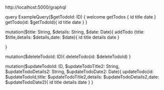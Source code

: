 http://localhost:5000/graphql
<!--  -->
query ExampleQuery($getTodoId: ID) {
  welcome
  getTodos {
    id
    title
    date
  }
  getTodo(id: $getTodoId){
    id
    title
    date
  }
}


mutation($title: String, $details: String, $date: Date){
  addTodo (title: $title,details: $details,date: $date){
    id
    title
    details
    date
  }

}

mutation($deleteTodoId: ID){
  deleteTodo(id: $deleteTodoId)
}

mutation($updateTodoId: ID, $updateTodoTitle2: String, $updateTodoDetails2: String, $updateTodoDate2: Date){
  updateTodo(id: $updateTodoId,title: $updateTodoTitle2,details: $updateTodoDetails2,date: $updateTodoDate2){
    id
    title
    details
    date
  }
}


<!--  -->

<!-- https://www.youtube.com/watch?v=Zup4YfDkhCc&list=PLpPqplz6dKxXICtNgHY1tiCPau_AwWAJU&index=6 -->
<!-- https://www.youtube.com/watch?v=ivCmfmVwm5U&list=PLC5vixW_4xSLwnPKUt77iFIAl_gmXYJLg&index=14 -->